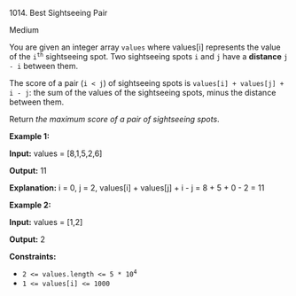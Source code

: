 1014\. Best Sightseeing Pair

Medium

You are given an integer array `values` where values[i] represents the value of the <code>i<sup>th</sup></code> sightseeing spot. Two sightseeing spots `i` and `j` have a **distance** `j - i` between them.

The score of a pair (`i < j`) of sightseeing spots is `values[i] + values[j] + i - j`: the sum of the values of the sightseeing spots, minus the distance between them.

Return _the maximum score of a pair of sightseeing spots_.

**Example 1:**

**Input:** values = [8,1,5,2,6]

**Output:** 11

**Explanation:** i = 0, j = 2, values[i] + values[j] + i - j = 8 + 5 + 0 - 2 = 11

**Example 2:**

**Input:** values = [1,2]

**Output:** 2

**Constraints:**

*   <code>2 <= values.length <= 5 * 10<sup>4</sup></code>
*   `1 <= values[i] <= 1000`